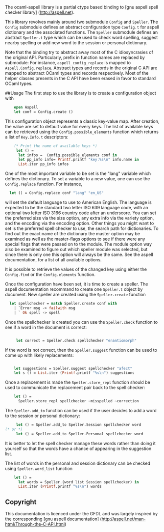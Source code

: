 The ocaml-aspell library is a partial ctype based binding to [gnu aspell spell checker library] (http://aspell.net).


This library revolves mainly around two submodule `Config` and `Speller`. The `Config`
submodule defines an abstract configuration type `Config.t` for aspell dictionary and the associated functions. The `Speller` submodule defines an abstract `Speller.t` type which can be used to check word spelling, suggest nearby spelling or add new word to the session or personal dictionary. 

Note that the binding try to abstract away most of the C idiosyncrasies of the original 
API. Particularly, prefix in function names are replaced by submodule:
For instance, `aspell_config_replace` is mapped to `Aspell.Config.replace`. Abstract types and records in the original C API are mapped to abstract OCaml types and records respectively. Most of the helper classes presents in the C API have been erased in favor to standard OCaml types. 

##Usage
The first step to use the library is to create a configuration object with

``` Ocaml
    open Aspell
    let conf = Config.create ()
```

This configuration object represents a classic key-value map. After creation, the value
are set to default value for every keys. The list of available keys can be retrieved using the `Config.possible_elements` function which returns a list of `Key.Info.t` descriptors:


``` Ocaml
    (* Print the name of available keys *)
     let () = 
      let infos =  Config.possible_elements conf in
      let pp_info info= Printf.printf "key:%s\n" info.name in
      List.iter pp_info infos
``` 

One of the most important variable to be set is the "lang" variable which defines the dictionary. To set a variable to a new value, one can use the `Config.replace` function.
For instance,

```Ocaml
  let () = Config.replace conf "lang" "en_US"
```
will set the default language to use to American English. The language is expected to be the standard two letter ISO 639 language code, with an optional two letter ISO 3166 country code after an underscore. You can set the preferred size via the size option, any extra info via the variety option, and the encoding via the encoding option. Other things you might want to set is the preferred spell checker to use, the search path for dictionaries. To find out the exact name of the dictionary the master option may be examined as well as the master-flags options to see if there were any special flags that were passed on to the module. The module option way also be examined to figure out which speller module was selected, but since there is only one this option will always be the same. See the aspell documentation, for a list of all available options.

It is possible to retrieve the values of the changed key using either the `Config.find` or the `Config.elements` function.

Once the configuration have been set, it is time to create a speller.
The aspell documentation recommand to create one `Speller.t` object by document.
New speller are created using the `Speller.create` function

``` Ocaml
  let spellchecker = match Speller.create conf with
    | `Error msg -> failwith msg
    | ` Ok spell -> spell

```


Once the spellchecker is created you can use the `Speller.check` function to see if a word in the document is correct:
```Ocaml

     let correct = Speller.check spellchecker "enantiomorph"

```


If the word is not correct, then the `Speller.suggest` function can be used to come up with likely replacements:

```Ocaml

    let suggestions = Speller.suggest spellchecker "afect"
    let s () = List.iter (Printf.printf "%s\n") suggestions 

```

Once a replacement is made the `Speller.store_repl` function should be used to communicate the replacement pair back to the spell checker:

```Ocaml
    let () = 
      Speller.store_repl spellchecker ~misspelled ~correction
```

The `Speller.add_to` function can be used if the user decides to add a word to the session or personal dictionary:
```OCaml
     let () = Speller.add_to Speller.Session spellchecker word
(* or *)
     let () = Speller.add_to Speller.Personal spellchecker word
```
It is better to let the spell checker manage these words rather than doing it yourself so that the words have a chance of appearing in the suggestion list.

The list of words in the personal and session dictionary can be checked using
`Speller.word_list` function
```OCaml
    let () = 
      let words = Speller.(word_list Session spellchecker) in
      List.iter (Printf.printf "%s\n") words
```

## Copyright
This documentation is licenced under the GFDL and was largely inspired by the corresponding [gnu aspell documentation] (http://aspell.net/man-html/Through-the-C-API.html)
